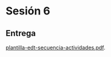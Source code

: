 # Sesión 6

## Entrega

[plantilla-edt-secuencia-actividades.pdf](plantilla-edt-secuencia-actividades.pdf).
